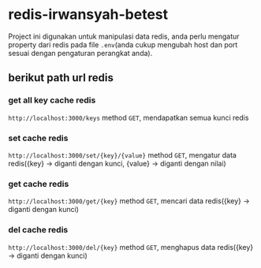 # redis-irwansyah-betest
Project ini digunakan untuk manipulasi data redis, anda perlu mengatur property dari redis pada file `.env`(anda cukup mengubah host dan port sesuai dengan pengaturan perangkat anda).


## berikut path url redis

### get all key cache redis 
`http://localhost:3000/keys` 
method `GET`, mendapatkan semua kunci redis

### set cache redis 
`http://localhost:3000/set/{key}/{value}` 
method `GET`, mengatur data redis({key} -> diganti dengan kunci, {value} -> diganti dengan nilai)


### get cache redis 
`http://localhost:3000/get/{key}` 
method `GET`, mencari data redis({key} -> diganti dengan kunci)


### del cache redis
`http://localhost:3000/del/{key}`
method `GET`, menghapus data redis({key} -> diganti dengan kunci)